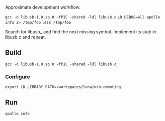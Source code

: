 
Approximate development workflow:

`gcc -o libusb-1.0.so.0 -fPIC -shared -ldl libusb.c`
`LD_DEBUG=all apollo info 2> /tmp/foo`
`less /tmp/foo`

Search for libusb_ and find the next missing symbol. Implement its stub in libusb.c and repeat.

## Build

`gcc -o libusb-1.0.so.0 -fPIC -shared -ldl libusb.c`


### Configure

`export LD_LIBRARY_PATH=/workspaces/luna/usb-remoting`

## Run

`apollo info`

